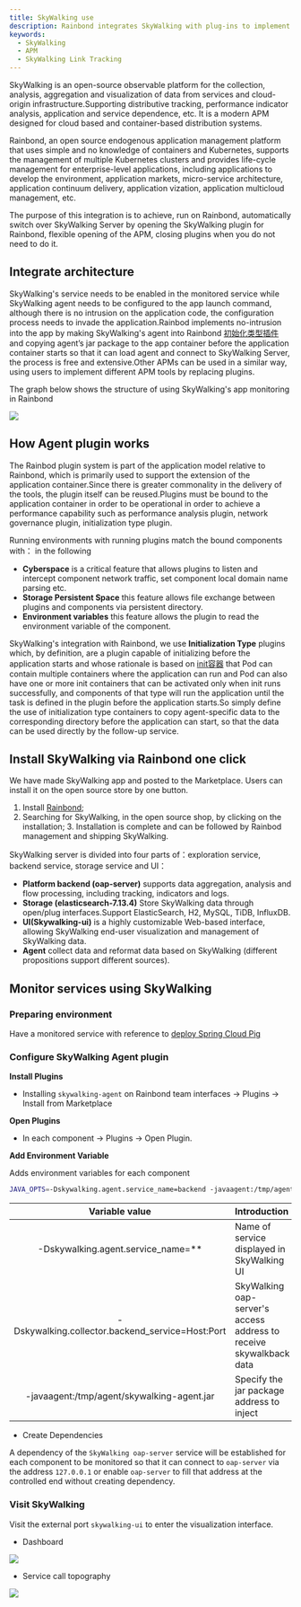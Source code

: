 ```yaml
---
title: SkyWalking use
description: Rainbond integrates SkyWalking with plug-ins to implement APM plug and play
keywords:
  - SkyWalking
  - APM
  - SkyWalking Link Tracking
---
```


SkyWalking is an open-source observable platform for the collection, analysis, aggregation and visualization of data from services and cloud-origin infrastructure.Supporting distributive tracking, performance indicator analysis, application and service dependence, etc. It is a modern APM designed for cloud based and container-based distribution systems.

Rainbond, an open source endogenous application management platform that uses simple and no knowledge of containers and Kubernetes, supports the management of multiple Kubernetes clusters and provides life-cycle management for enterprise-level applications, including applications to develop the environment, application markets, micro-service architecture, application continuum delivery, application vization, application multicloud management, etc.

The purpose of this integration is to achieve, run on Rainbond, automatically switch over SkyWalking Server by opening the SkyWalking plugin for Rainbond, flexible opening of the APM, closing plugins when you do not need to do it.

## Integrate architecture

SkyWalking's service needs to be enabled in the monitored service while SkyWalking agent needs to be configured to the app launch command, although there is no intrusion on the application code, the configuration process needs to invade the application.Rainbod implements no-intrusion into the app by making SkyWalking's agent into Rainbond [初始化类型插件](https://www.rainbond.com/docs/get-start/concept/plugin/) and copying agent’s jar package to the app container before the application container starts so that it can load agent and connect to SkyWalking Server, the process is free and extensive.Other APMs can be used in a similar way, using users to implement different APM tools by replacing plugins.

The graph below shows the structure of using SkyWalking's app monitoring in Rainbond

![](https://static.goodrain.com/docs/5.4/practices/skywalking/SkyWalking-Rainbond.png)

## How Agent plugin works

The Rainbod plugin system is part of the application model relative to Rainbond, which is primarily used to support the extension of the application container.Since there is greater commonality in the delivery of the tools, the plugin itself can be reused.Plugins must be bound to the application container in order to be operational in order to achieve a performance capability such as performance analysis plugin, network governance plugin, initialization type plugin.

Running environments with running plugins match the bound components with： in the following

- **Cyberspace** is a critical feature that allows plugins to listen and intercept component network traffic, set component local domain name parsing etc.
- **Storage Persistent Space** this feature allows file exchange between plugins and components via persistent directory.
- **Environment variables** this feature allows the plugin to read the environment variable of the component.

SkyWalking's integration with Rainbond, we use **Initialization Type** plugins which, by definition, are a plugin capable of initializing before the application starts and whose rationale is based on [init容器](https://kubernetes.io/en/docs/concepts/workloads/init-containers/) that Pod can contain multiple containers where the application can run and Pod can also have one or more init containers that can be activated only when init runs successfully, and components of that type will run the application until the task is defined in the plugin before the application starts.So simply define the use of initialization type containers to copy agent-specific data to the corresponding directory before the application can start, so that the data can be used directly by the follow-up service.

## Install SkyWalking via Rainbond one click

We have made SkyWalking app and posted to the Marketplace. Users can install it on the open source store by one button.

1. Install [Rainbond](https://www.rainbond.com/docs/quick-start/quick-install/);
2. Searching for SkyWalking, in the open source shop, by clicking on the installation;
   3. Installation is complete and can be followed by Rainbod management and shipping SkyWalking.

SkyWalking server is divided into four parts of：exploration service, backend service, storage service and UI：

- **Platform backend (oap-server)** supports data aggregation, analysis and flow processing, including tracking, indicators and logs.
- **Storage (elasticsearch-7.13.4)** Store SkyWalking data through open/plug interfaces.Support ElasticSearch, H2, MySQL, TiDB, InfluxDB.
- **UI(Skywalking-ui)** is a highly customizable Web-based interface, allowing SkyWalking end-user visualization and management of SkyWalking data.
- **Agent** collect data and reformat data based on SkyWalking (different propositions support different sources).

## Monitor services using SkyWalking

### Preparing environment

Have a monitored service with reference to [deploy Spring Cloud Pig](/docs/microservice/example/pig)

### Configure SkyWalking Agent plugin

**Install Plugins**

- Installing `skywalking-agent` on Rainbond team interfaces -> Plugins -> Install from Marketplace

**Open Plugins**

- In each component -> Plugins -> Open Plugin.

**Add Environment Variable**

Adds environment variables for each component

```bash
JAVA_OPTS=-Dskywalking.agent.service_name=backend -javaagent:/tmp/agent/skywalking-agent.jar -Dskywalking.collector.backend_service=${OAP_HOST}:11800
```

|                                                     Variable value                                                    | Introduction                                                       |
| :-------------------------------------------------------------------------------------------------------------------: | :----------------------------------------------------------------- |
|               -Dskywalking.agent.service_name=\*\*               | Name of service displayed in SkyWalking UI                         |
| -Dskywalking.collector.backend_service=Host:Port | SkyWalking oap-server's access address to receive skywalkback data |
|                       -javaagent:/tmp/agent/skywalking-agent.jar                      | Specify the jar package address to inject                          |

- Create Dependencies

A dependency of the `SkyWalking oap-server` service will be established for each component to be monitored so that it can connect to `oap-server` via the address `127.0.0.1` or enable `oap-server` to fill that address at the controlled end without creating dependency.

### Visit SkyWalking

Visit the external port `skywalking-ui` to enter the visualization interface.

- Dashboard

![](https://static.goodrain.com/docs/5.4/practices/skywalking/skywalking-page.png)

- Service call topography

![](https://static.goodrain.com/docs/5.4/practices/skywalking/Service-Topology.jpg)
